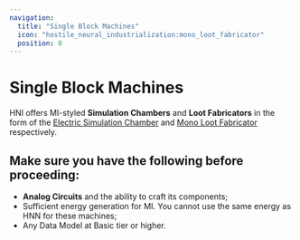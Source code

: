 ```yaml
---
navigation:
  title: "Single Block Machines"
  icon: "hostile_neural_industrialization:mono_loot_fabricator"
  position: 0
---
```


# Single Block Machines

HNI offers MI-styled **Simulation Chambers** and **Loot Fabricators** in the form of the [Electric Simulation Chamber](./single_block/electric_sim_chamber.md) and [Mono Loot Fabricator](./single_block/mono_loot_fabricator.md) respectively.

Make sure you have the following before proceeding: 
- 
- **Analog Circuits** and the ability to craft its components;
- Sufficient energy generation for MI. You cannot use the same energy as HNN for these machines;
- Any Data Model at Basic tier or higher.